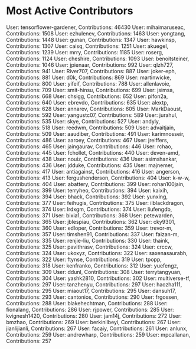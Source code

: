 # Most Active Contributors

User: tensorflower-gardener, Contributions: 46430
User: mihaimaruseac, Contributions: 1508
User: ezhulenev, Contributions: 1463
User: yongtang, Contributions: 1448
User: gunan, Contributions: 1347
User: hawkinsp, Contributions: 1307
User: caisq, Contributions: 1251
User: akuegel, Contributions: 1239
User: mrry, Contributions: 1185
User: roserg, Contributions: 1124
User: cheshire, Contributions: 1093
User: benoitsteiner, Contributions: 1046
User: jpienaar, Contributions: 992
User: qlzh727, Contributions: 941
User: River707, Contributions: 887
User: joker-eph, Contributions: 881
User: d0k, Contributions: 869
User: martinwicke, Contributions: 800
User: yifeif, Contributions: 788
User: allenlavoie, Contributions: 709
User: smit-hinsu, Contributions: 699
User: jsimsa, Contributions: 668
User: chsigg, Contributions: 652
User: pifon2a, Contributions: 640
User: ebrevdo, Contributions: 635
User: alextp, Contributions: 628
User: annarev, Contributions: 605
User: MarkDaoust, Contributions: 592
User: yangustc07, Contributions: 589
User: jurahul, Contributions: 535
User: skye, Contributions: 527
User: andyly, Contributions: 518
User: reedwm, Contributions: 509
User: advaitjain, Contributions: 509
User: aaudiber, Contributions: 491
User: karimnosseir, Contributions: 486
User: aaroey, Contributions: 467
User: jreiffers, Contributions: 465
User: jaingaurav, Contributions: 446
User: rchao, Contributions: 445
User: fchollet, Contributions: 440
User: deven-amd, Contributions: 438
User: nouiz, Contributions: 436
User: asimshankar, Contributions: 436
User: jdduke, Contributions: 435
User: majnemer, Contributions: 417
User: antiagainst, Contributions: 416
User: angerson, Contributions: 413
User: fergushenderson, Contributions: 404
User: k-w-w, Contributions: 404
User: abattery, Contributions: 399
User: rohan100jain, Contributions: 399
User: terryheo, Contributions: 394
User: kaixih, Contributions: 394
User: bhack, Contributions: 392
User: yunxing, Contributions: 377
User: feihugis, Contributions: 375
User: ilblackdragon, Contributions: 374
User: lrdxgm, Contributions: 374
User: liufengdb, Contributions: 371
User: bixia1, Contributions: 368
User: petewarden, Contributions: 365
User: jblespiau, Contributions: 362
User: cky9301, Contributions: 360
User: edloper, Contributions: 359
User: trevor-m, Contributions: 357
User: timshen91, Contributions: 337
User: faizan-m, Contributions: 335
User: renjie-liu, Contributions: 330
User: thaink, Contributions: 325
User: pavithrasv, Contributions: 324
User: crccw, Contributions: 324
User: ukoxyz, Contributions: 322
User: saxenasaurabh, Contributions: 322
User: ftynse, Contributions: 319
User: tpopp, Contributions: 318
User: kenfranko, Contributions: 312
User: yuefengz, Contributions: 309
User: ddunl, Contributions: 308
User: terrytangyuan, Contributions: 304
User: yashk2810, Contributions: 302
User: multiverse-tf, Contributions: 297
User: tanzhenyu, Contributions: 297
User: haozha111, Contributions: 295
User: miaout17, Contributions: 295
User: dansuh17, Contributions: 293
User: cantonios, Contributions: 290
User: frgossen, Contributions: 288
User: blakehechtman, Contributions: 288
User: fionalang, Contributions: 286
User: rjpower, Contributions: 285
User: kvignesh1420, Contributions: 280
User: jam14j, Contributions: 272
User: bmzhao, Contributions: 269
User: berkinilbeyi, Contributions: 267
User: jianlijianli, Contributions: 267
User: facaiy, Contributions: 261
User: anlunx, Contributions: 259
User: andrewharp, Contributions: 259
User: mpcallanan, Contributions: 257
